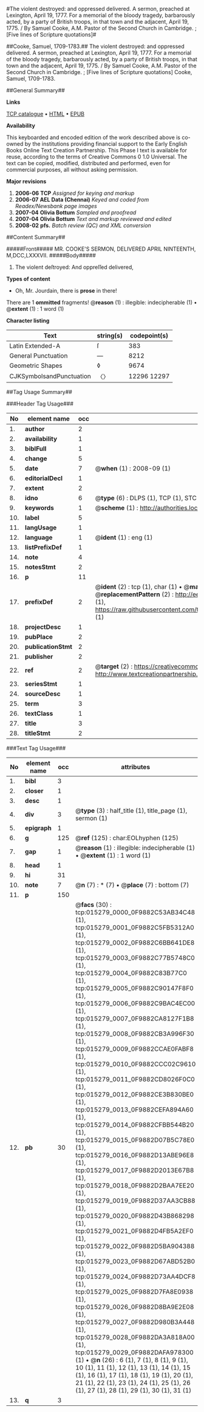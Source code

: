 #The violent destroyed: and oppressed delivered. A sermon, preached at Lexington, April 19, 1777. For a memorial of the bloody tragedy, barbarously acted, by a party of British troops, in that town and the adjacent, April 19, 1775. / By Samuel Cooke, A.M. Pastor of the Second Church in Cambridge. ; [Five lines of Scripture quotations]#

##Cooke, Samuel, 1709-1783.##
The violent destroyed: and oppressed delivered. A sermon, preached at Lexington, April 19, 1777. For a memorial of the bloody tragedy, barbarously acted, by a party of British troops, in that town and the adjacent, April 19, 1775. / By Samuel Cooke, A.M. Pastor of the Second Church in Cambridge. ; [Five lines of Scripture quotations]
Cooke, Samuel, 1709-1783.

##General Summary##

**Links**

[TCP catalogue](http://www.ota.ox.ac.uk/tcp/)  • 
[HTML](http://tei.it.ox.ac.uk/tcp/Texts-HTML/free/N12/N12107.html)  • 
[EPUB](http://tei.it.ox.ac.uk/tcp/Texts-EPUB/free/N12/N12107.epub)

**Availability**

This keyboarded and encoded edition of the
	       work described above is co-owned by the institutions
	       providing financial support to the Early English Books
	       Online Text Creation Partnership. This Phase I text is
	       available for reuse, according to the terms of Creative
	       Commons 0 1.0 Universal. The text can be copied,
	       modified, distributed and performed, even for
	       commercial purposes, all without asking permission.

**Major revisions**

1. __2006-06__ __TCP__ *Assigned for keying and markup*
1. __2006-07__ __AEL Data (Chennai)__ *Keyed and coded from Readex/Newsbank page images*
1. __2007-04__ __Olivia Bottum__ *Sampled and proofread*
1. __2007-04__ __Olivia Bottum__ *Text and markup reviewed and edited*
1. __2008-02__ __pfs.__ *Batch review (QC) and XML conversion*

##Content Summary##

#####Front#####
MR. COOKE'S SERMON, DELIVERED APRIL NINTEENTH, M,DCC,LXXXVII.
#####Body#####

1. The violent deſtroyed: And oppreſſed delivered,

**Types of content**

  * Oh, Mr. Jourdain, there is **prose** in there!

There are 1 **ommitted** fragments! 
 @__reason__ (1) : illegible: indecipherable (1)  •  @__extent__ (1) : 1 word (1)

**Character listing**


|Text|string(s)|codepoint(s)|
|---|---|---|
|Latin Extended-A|ſ|383|
|General Punctuation|—|8212|
|Geometric Shapes|◊|9674|
|CJKSymbolsandPunctuation|〈〉|12296 12297|

##Tag Usage Summary##

###Header Tag Usage###

|No|element name|occ|attributes|
|---|---|---|---|
|1.|__author__|2||
|2.|__availability__|1||
|3.|__biblFull__|1||
|4.|__change__|5||
|5.|__date__|7| @__when__ (1) : 2008-09 (1)|
|6.|__editorialDecl__|1||
|7.|__extent__|2||
|8.|__idno__|6| @__type__ (6) : DLPS (1), TCP (1), STC (1), NOTIS (1), IMAGE-SET (1), EVANS-CITATION (1)|
|9.|__keywords__|1| @__scheme__ (1) : http://authorities.loc.gov/ (1)|
|10.|__label__|5||
|11.|__langUsage__|1||
|12.|__language__|1| @__ident__ (1) : eng (1)|
|13.|__listPrefixDef__|1||
|14.|__note__|4||
|15.|__notesStmt__|2||
|16.|__p__|11||
|17.|__prefixDef__|2| @__ident__ (2) : tcp (1), char (1)  •  @__matchPattern__ (2) : ([0-9\-]+):([0-9IVX]+) (1), (.+) (1)  •  @__replacementPattern__ (2) : http://eebo.chadwyck.com/downloadtiff?vid=$1&page=$2 (1), https://raw.githubusercontent.com/textcreationpartnership/Texts/master/tcpchars.xml#$1 (1)|
|18.|__projectDesc__|1||
|19.|__pubPlace__|2||
|20.|__publicationStmt__|2||
|21.|__publisher__|2||
|22.|__ref__|2| @__target__ (2) : https://creativecommons.org/publicdomain/zero/1.0/ (1), http://www.textcreationpartnership.org/docs/. (1)|
|23.|__seriesStmt__|1||
|24.|__sourceDesc__|1||
|25.|__term__|3||
|26.|__textClass__|1||
|27.|__title__|3||
|28.|__titleStmt__|2||


###Text Tag Usage###

|No|element name|occ|attributes|
|---|---|---|---|
|1.|__bibl__|3||
|2.|__closer__|1||
|3.|__desc__|1||
|4.|__div__|3| @__type__ (3) : half_title (1), title_page (1), sermon (1)|
|5.|__epigraph__|1||
|6.|__g__|125| @__ref__ (125) : char:EOLhyphen (125)|
|7.|__gap__|1| @__reason__ (1) : illegible: indecipherable (1)  •  @__extent__ (1) : 1 word (1)|
|8.|__head__|1||
|9.|__hi__|31||
|10.|__note__|7| @__n__ (7) : * (7)  •  @__place__ (7) : bottom (7)|
|11.|__p__|150||
|12.|__pb__|30| @__facs__ (30) : tcp:015279_0000_0F9882C53AB34C48 (1), tcp:015279_0001_0F9882C5FB5312A0 (1), tcp:015279_0002_0F9882C6BB641DE8 (1), tcp:015279_0003_0F9882C77B5748C0 (1), tcp:015279_0004_0F9882C83B77C0 (1), tcp:015279_0005_0F9882C90147F8F0 (1), tcp:015279_0006_0F9882C9BAC4EC00 (1), tcp:015279_0007_0F9882CA8127F1B8 (1), tcp:015279_0008_0F9882CB3A996F30 (1), tcp:015279_0009_0F9882CCAE0FABF8 (1), tcp:015279_0010_0F9882CCC02C9610 (1), tcp:015279_0011_0F9882CD8026F0C0 (1), tcp:015279_0012_0F9882CE3B830BE0 (1), tcp:015279_0013_0F9882CEFA894A60 (1), tcp:015279_0014_0F9882CFBB544B20 (1), tcp:015279_0015_0F9882D07B5C78E0 (1), tcp:015279_0016_0F9882D13ABE96E8 (1), tcp:015279_0017_0F9882D2013E67B8 (1), tcp:015279_0018_0F9882D2BAA7EE20 (1), tcp:015279_0019_0F9882D37AA3CB88 (1), tcp:015279_0020_0F9882D43B868298 (1), tcp:015279_0021_0F9882D4FB5A2EF0 (1), tcp:015279_0022_0F9882D5BA904388 (1), tcp:015279_0023_0F9882D67ABD52B0 (1), tcp:015279_0024_0F9882D73AA4DCF8 (1), tcp:015279_0025_0F9882D7FA8E0938 (1), tcp:015279_0026_0F9882D8BA9E2E08 (1), tcp:015279_0027_0F9882D980B3A448 (1), tcp:015279_0028_0F9882DA3A818A00 (1), tcp:015279_0029_0F9882DAFA978300 (1)  •  @__n__ (26) : 6 (1), 7 (1), 8 (1), 9 (1), 10 (1), 11 (1), 12 (1), 13 (1), 14 (1), 15 (1), 16 (1), 17 (1), 18 (1), 19 (1), 20 (1), 21 (1), 22 (1), 23 (1), 24 (1), 25 (1), 26 (1), 27 (1), 28 (1), 29 (1), 30 (1), 31 (1)|
|13.|__q__|3||

